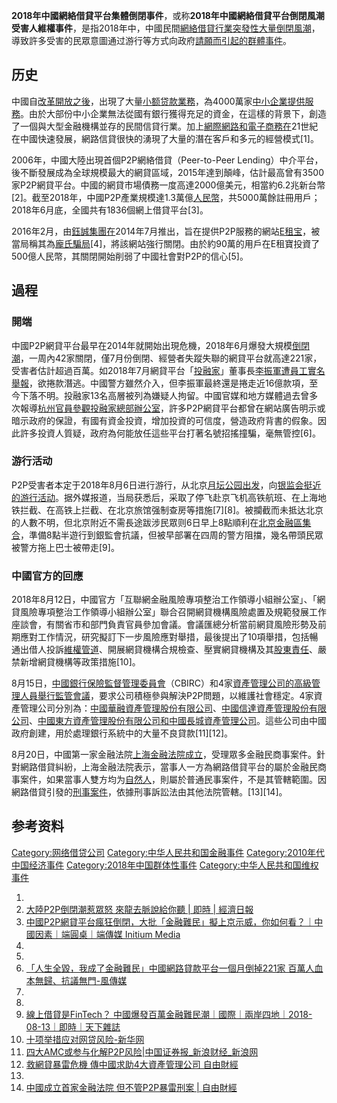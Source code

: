 **2018年中國網絡借貸平台集體倒閉事件**，或称**2018年中國網絡借貸平台倒閉風潮受害人維權事件**，是指2018年中，中國民間[網絡借貸行業突發性大量倒閉風潮](https://zh.wikipedia.org/wiki/網絡借貸 "wikilink")，導致許多受害的民眾意圖通过游行等方式向政府[請願而引起的群體事件](https://zh.wikipedia.org/wiki/請願 "wikilink")。

## 历史

中國自[改革開放之後](https://zh.wikipedia.org/wiki/改革開放 "wikilink")，出現了大量[小额贷款業務](../Page/小额贷款.md "wikilink")，為4000萬家[中小企業提供服務](https://zh.wikipedia.org/wiki/中小企業 "wikilink")。由於大部份中小企業無法從國有銀行獲得充足的資金，在這樣的背景下，創造了一個與大型金融機構並存的民間信貸行業。加上[網際網路和](https://zh.wikipedia.org/wiki/網際網路 "wikilink")[電子商務在](https://zh.wikipedia.org/wiki/電子商務 "wikilink")21世紀在中國快速發展，網路信貸很快的湧現了大量的潛在客戶和多元的經營模式\[1\]。

2006年，中國大陸出現首個P2P網絡借貸（Peer-to-Peer
Lending）中介平台，後不斷發展成為全球規模最大的網貸區域，2015年達到顛峰，估計最高曾有3500家P2P網貸平台。中國的網貸市場債務一度高達2000億美元，相當約6.2兆新台幣\[2\]。截至2018年，中國P2P產業規模達1.3萬億[人民幣](https://zh.wikipedia.org/wiki/人民幣 "wikilink")，共5000萬餘註冊用戶；2018年6月底，全國共有1836個網上借貸平台\[3\]。

2016年2月，由[鈺誠集團在](https://zh.wikipedia.org/wiki/鈺誠集團 "wikilink")2014年7月推出，旨在提供P2P服務的網站[E租宝](../Page/E租宝.md "wikilink")，被當局稱其為[龐氏騙局](https://zh.wikipedia.org/wiki/龐氏騙局 "wikilink")\[4\]，將該網站強行關閉。由於約90萬的用戶在E租寶投資了500億人民幣，其關閉開始削弱了中國社會對P2P的信心\[5\]。

## 過程

### 開端

中國P2P網貸平台最早在2014年就開始出現危機，2018年6月爆發大規模[倒閉潮](https://zh.wikipedia.org/wiki/倒閉 "wikilink")，一周內42家關閉，僅7月份倒閉、經營者失蹤失聯的網貸平台就高達221家，受害者估計超過百萬。如2018年7月網貸平台「[投融家](https://zh.wikipedia.org/wiki/投融家 "wikilink")」董事長[李振軍遭員工實名舉報](https://zh.wikipedia.org/wiki/李振軍 "wikilink")，欲捲款潛逃。中國警方雖然介入，但李振軍最終還是捲走近16億款項，至今下落不明。投融家13名高層被列為嫌疑人拘留。中國官媒和地方媒體過去曾多次報導[杭州官員參觀投融家總部辦公室](https://zh.wikipedia.org/wiki/杭州 "wikilink")，許多P2P網貸平台都曾在網站廣告明示或暗示政府的保證，有國有資金投資，增加投資的可信度，營造政府背書的假象。因此許多投資人質疑，政府為何能放任這些平台打著名號招搖撞騙，毫無管控\[6\]。

### 游行活动

P2P受害者本定于2018年8月6日进行游行，从北京[月坛公园出发](https://zh.wikipedia.org/wiki/月坛公园 "wikilink")，向[银监会挺近的游行活动](https://zh.wikipedia.org/wiki/银监会 "wikilink")。据外媒报道，当局获悉后，采取了停飞赴京飞机高铁航班、在上海地铁拦截、在高铁上拦截、在北京旅馆强制查房等措施\[7\]\[8\]。被攔截而未抵达北京的人數不明，但北京附近不需長途跋涉民眾则6日早上8點順利在[北京金融區集合](https://zh.wikipedia.org/wiki/北京金融區 "wikilink")，準備8點半遊行到銀監會抗議，但被早部署在四周的警方阻擋，幾名帶頭民眾被警方拖上巴士被帶走\[9\]。

### 中國官方的回應

2018年8月12日，中國官方「互聯網金融風險專項整治工作領導小組辦公室」、「網貸風險專項整治工作領導小組辦公室」聯合召開網貸機構風險處置及規範發展工作座談會，有關省市和部門負責官員參加會議。會議匯總分析當前網貸風險形勢及前期應對工作情況，研究擬訂下一步風險應對舉措，最後提出了10項舉措，包括暢通出借人投訴[維權管道](https://zh.wikipedia.org/wiki/維權 "wikilink")、開展網貸機構合規檢查、壓實網貸機構及其[股東責任](https://zh.wikipedia.org/wiki/股東 "wikilink")、嚴禁新增網貸機構等政策措施\[10\]。

8月15日，[中國銀行保險監督管理委員會](https://zh.wikipedia.org/wiki/中國銀行 "wikilink")（CBIRC）和4家[資產管理公司的高級管理人員舉行監管會議](https://zh.wikipedia.org/wiki/金融资产管理公司 "wikilink")，要求公司積極參與解決P2P問題，以維護社會穩定。4家資產管理公司分別為：[中國華融資產管理股份有限公司](https://zh.wikipedia.org/wiki/中國華融資產管理股份有限公司 "wikilink")、[中國信達資產管理股份有限公司](https://zh.wikipedia.org/wiki/中國信達資產管理股份有限公司 "wikilink")、[中國東方資產管理股份有限公司和](https://zh.wikipedia.org/wiki/中國東方資產管理股份有限公司 "wikilink")[中國長城資產管理公司](https://zh.wikipedia.org/wiki/中國長城資產管理公司 "wikilink")。這些公司由中國政府創建，用於處理銀行系統中的大量不良貸款\[11\]\[12\]。

8月20日，中國第一家金融法院[上海金融法院成立](../Page/上海金融法院.md "wikilink")，受理眾多金融民商事案件。針對網路借貸糾紛，上海金融法院表示，當事人一方為網路借貸平台的屬於金融民商事案件，如果當事人雙方均为[自然人](https://zh.wikipedia.org/wiki/自然人 "wikilink")，則屬於普通民事案件，不是其管轄範圍。因網路借貸引發的[刑事案件](https://zh.wikipedia.org/wiki/刑事案件 "wikilink")，依據刑事訴訟法由其他法院管轄。\[13\]\[14\]。

## 参考资料

[Category:网络借贷公司](https://zh.wikipedia.org/wiki/Category:网络借贷公司 "wikilink")
[Category:中华人民共和国金融事件](https://zh.wikipedia.org/wiki/Category:中华人民共和国金融事件 "wikilink")
[Category:2010年代中国经济事件](https://zh.wikipedia.org/wiki/Category:2010年代中国经济事件 "wikilink")
[Category:2018年中国群体性事件](https://zh.wikipedia.org/wiki/Category:2018年中国群体性事件 "wikilink")
[Category:中华人民共和国维权事件](https://zh.wikipedia.org/wiki/Category:中华人民共和国维权事件 "wikilink")

1.
2.  [大陸P2P倒閉潮惹眾怒 來龍去脈說給你聽 | 即時 |
    經濟日報](https://money.udn.com/money/story/5641/3309005)
3.  [中國P2P網貸平台瘋狂倒閉，大批「金融難民」擬上京示威，你如何看？｜中國因素｜端圓桌｜端傳媒 Initium
    Media](https://theinitium.com/roundtable/20180807-roundtable-zh-p2p/)
4.
5.
6.  [「人生全毀，我成了金融難民」中國網路貸款平台一個月倒掉221家
    百萬人血本無歸、抗議無門-風傳媒](http://www.storm.mg/article/475079)
7.
8.
9.  [線上借貸是FinTech？
    中國爆發百萬金融難民潮｜國際｜兩岸四地｜2018-08-13｜即時｜天下雜誌](https://www.cw.com.tw/article/article.action?id=5091630)
10. [十项举措应对网贷风险-新华网](http://www.xinhuanet.com/fortune/2018-08/12/c_1123258027.htm)
11. [四大AMC或参与化解P2P风险|中国证券报_新浪财经_新浪网](http://finance.sina.com.cn/china/gncj/2018-08-17/doc-ihhvciiw2233040.shtml)
12. [救網貸暴雷危機 傳中國求助4大資產管理公司
    自由財經](http://ec.ltn.com.tw/article/breakingnews/2521248)
13.
14. [中國成立首家金融法院 但不管P2P暴雷刑案 |
    自由財經](http://ec.ltn.com.tw/article/breakingnews/2527315)